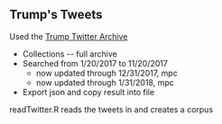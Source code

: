 ## Trump's Tweets

Used the [Trump Twitter Archive](http://www.trumptwitterarchive.com/)
* Collections -- full archive
* Searched from 1/20/2017 to 11/20/2017
  * now updated through 12/31/2017, mpc
  * now updated through 1/31/2018, mpc
* Export json and copy result into file

readTwitter.R reads the tweets in and creates a corpus
